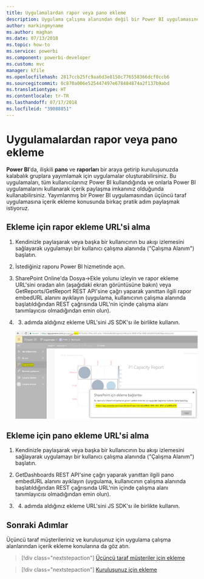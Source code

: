 ```yaml
---
title: Uygulamalardan rapor veya pano ekleme
description: Uygulama çalışma alanından değil bir Power BI uygulamasından rapor veya pano tümleştirmeyi ya da eklemeyi öğrenin.
author: markingmyname
ms.author: maghan
ms.date: 07/13/2018
ms.topic: how-to
ms.service: powerbi
ms.component: powerbi-developer
ms.custom: mvc
manager: kfile
ms.openlocfilehash: 2817ccb25fc9aa6d3e8150c776558366dcf0ccb6
ms.sourcegitcommit: 0c870a006e525447497e678484874a2f137b9abd
ms.translationtype: HT
ms.contentlocale: tr-TR
ms.lasthandoff: 07/17/2018
ms.locfileid: "39088851"
---
```

# <a name="embed-reports-or-dashboards-from-apps"></a>Uygulamalardan rapor veya pano ekleme

**Power BI**'da, ilişkili **pano** ve **raporları** bir araya getirip kuruluşunuzda kalabalık gruplara yayımlamak için uygulamalar oluşturabilirsiniz. Bu uygulamaları, tüm kullanıcılarınız Power BI kullandığında ve onlarla Power BI uygulamalarını kullanarak içerik paylaşma imkanınız olduğunda kullanabilirsiniz. Yayımlanmış bir Power BI uygulamasından üçüncü taraf uygulamasına içerik ekleme konusunda birkaç pratik adım paylaşmak istiyoruz.

## <a name="how-to-grab-report-embed-url-for-embedding"></a>Ekleme için rapor ekleme URL'si alma

1. Kendinizle paylaşarak veya başka bir kullanıcının bu akışı izlemesini sağlayarak uygulamayı bir kullanıcı çalışma alanında ("Çalışma Alanım") başlatın.

2. İstediğiniz raporu Power BI hizmetinde açın.

3. SharePoint Online'da Dosya->Ekle yolunu izleyin ve rapor ekleme URL'sini oradan alın (aşağıdaki ekran görüntüsüne bakın) veya GetReports/GetReport REST API'sine çağrı yaparak yanıttan ilgili rapor embedURL alanını ayıklayın (uygulama, kullanıcının çalışma alanında başlatıldığından REST çağrısında URL'nin içinde çalışma alanı tanımlayıcısı olmadığından emin olun).

4. 3. adımda aldığınız ekleme URL'sini JS SDK'sı ile birlikte kullanın.

    ![Uygulamalardan ekleme](media/embed-from-apps/embed-from-app.png)

## <a name="how-to-grab-dashboard-embed-url-for-embedding"></a>Ekleme için pano ekleme URL'si alma

1. Kendinizle paylaşarak veya başka bir kullanıcının bu akışı izlemesini sağlayarak uygulamayı bir kullanıcı çalışma alanında ("Çalışma Alanım") başlatın.

2. GetDashboards REST API'sine çağrı yaparak yanıttan ilgili pano embedURL alanını ayıklayın (uygulama, kullanıcının çalışma alanında başlatıldığından REST çağrısında URL'nin içinde çalışma alanı tanımlayıcısı olmadığından emin olun).

3. 4. adımda aldığınız ekleme URL'sini JS SDK'sı ile birlikte kullanın.

## <a name="next-steps"></a>Sonraki Adımlar

Üçüncü taraf müşterileriniz ve kuruluşunuz için uygulama çalışma alanlarından içerik ekleme konularına da göz atın.

> [!div class="nextstepaction"]
>[Üçüncü taraf müşteriler için ekleme](embed-sample-for-customers.md)

> [!div class="nextstepaction"]
>[Kuruluşunuz için ekleme](embed-sample-for-your-organization.md)